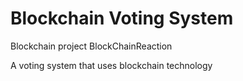 # Blockchain Voting System
Blockchain project BlockChainReaction

A voting system that uses blockchain technology
